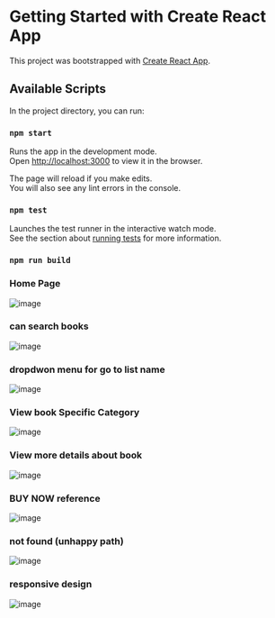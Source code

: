 # Getting Started with Create React App

This project was bootstrapped with [Create React App](https://github.com/facebook/create-react-app).

## Available Scripts

In the project directory, you can run:

### `npm start`

Runs the app in the development mode.\
Open [http://localhost:3000](http://localhost:3000) to view it in the browser.

The page will reload if you make edits.\
You will also see any lint errors in the console.

### `npm test`

Launches the test runner in the interactive watch mode.\
See the section about [running tests](https://facebook.github.io/create-react-app/docs/running-tests) for more information.

### `npm run build`

### Home Page
![image](https://user-images.githubusercontent.com/64677946/102007977-628e3980-3d53-11eb-8c5a-4554ce635ff0.png)




### can search books 

![image](https://user-images.githubusercontent.com/64677946/102008003-733eaf80-3d53-11eb-90f6-ef9878c298c3.png)


### dropdwon menu for go to list name


![image](https://user-images.githubusercontent.com/64677946/102008027-923d4180-3d53-11eb-8726-66ba01219cae.png)


### View book Specific Category
![image](https://user-images.githubusercontent.com/64677946/102007713-72a51980-3d51-11eb-9913-412221b11dfc.png)

### View more details about book
![image](https://user-images.githubusercontent.com/64677946/102007723-85b7e980-3d51-11eb-851f-d395533ad6cc.png)


### BUY NOW reference
![image](https://user-images.githubusercontent.com/64677946/102007732-96685f80-3d51-11eb-9013-eacd1b186240.png)

### not found (unhappy path)

![image](https://user-images.githubusercontent.com/64677946/102008098-0bd52f80-3d54-11eb-836c-41a413eb85dd.png)



### responsive design
![image](https://user-images.githubusercontent.com/64677946/102008116-26a7a400-3d54-11eb-9a07-3750d391563b.png)
